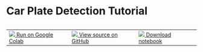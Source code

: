 # Car Plate Detection Tutorial

<table align="left">
  <td>
    <a target="_blank" href="https://colab.research.google.com/georgia-tech-db/eva-application-template/blob/main/car_plate_detection.ipynb"><img src="https://www.tensorflow.org/images/colab_logo_32px.png" /> Run on Google Colab</a>
  </td>
  <td>
    <a target="_blank" href="https://colab.research.google.com/georgia-tech-db/eva-application-template/blob/main/car_plate_detection.ipynb"><img src="https://www.tensorflow.org/images/GitHub-Mark-32px.png" /> View source on GitHub</a>
  </td>
  <td>
    <a target="_blank" href="https://colab.research.google.com/georgia-tech-db/eva-application-template/blob/main/car_plate_detection.ipynb"><img src="https://www.tensorflow.org/images/download_logo_32px.png" /> Download notebook</a>
  </td>
</table>


```python
pip install -r requirements.txt
```

    Collecting evadb==0.1.3
      Using cached evadb-0.1.3-py3-none-any.whl (423 kB)
    Requirement already satisfied: nbformat in /home/jarulraj3/eva/test_evadb/lib/python3.10/site-packages (from -r requirements.txt (line 6)) (5.7.0)
    Requirement already satisfied: ipykernel in /home/jarulraj3/eva/test_evadb/lib/python3.10/site-packages (from -r requirements.txt (line 7)) (6.17.1)
    Requirement already satisfied: ipywidgets in /home/jarulraj3/eva/test_evadb/lib/python3.10/site-packages (from -r requirements.txt (line 8)) (7.7.2)
    Requirement already satisfied: ipython in /home/jarulraj3/eva/test_evadb/lib/python3.10/site-packages (from evadb==0.1.3->-r requirements.txt (line 3)) (8.6.0)
    Requirement already satisfied: faiss-cpu in /home/jarulraj3/eva/test_evadb/lib/python3.10/site-packages (from evadb==0.1.3->-r requirements.txt (line 3)) (1.7.3)
    Requirement already satisfied: lark>=1.0.0 in /home/jarulraj3/eva/test_evadb/lib/python3.10/site-packages (from evadb==0.1.3->-r requirements.txt (line 3)) (1.1.4)
    Requirement already satisfied: aenum>=2.2.0 in /home/jarulraj3/eva/test_evadb/lib/python3.10/site-packages (from evadb==0.1.3->-r requirements.txt (line 3)) (3.1.11)
    Requirement already satisfied: facenet-pytorch>=2.5.2 in /home/jarulraj3/eva/test_evadb/lib/python3.10/site-packages (from evadb==0.1.3->-r requirements.txt (line 3)) (2.5.2)
    Requirement already satisfied: yolov5 in /home/jarulraj3/eva/test_evadb/lib/python3.10/site-packages (from evadb==0.1.3->-r requirements.txt (line 3)) (7.0.6)
    Requirement already satisfied: Pillow>=8.4.0 in /home/jarulraj3/eva/test_evadb/lib/python3.10/site-packages (from evadb==0.1.3->-r requirements.txt (line 3)) (9.0.1)
    Requirement already satisfied: torch>=1.10.0 in /home/jarulraj3/eva/test_evadb/lib/python3.10/site-packages (from evadb==0.1.3->-r requirements.txt (line 3)) (1.13.0)
    Requirement already satisfied: numpy<=1.23.5,>=1.19.5 in /home/jarulraj3/eva/test_evadb/lib/python3.10/site-packages (from evadb==0.1.3->-r requirements.txt (line 3)) (1.23.4)
    Requirement already satisfied: pyyaml>=5.1 in /home/jarulraj3/eva/test_evadb/lib/python3.10/site-packages (from evadb==0.1.3->-r requirements.txt (line 3)) (6.0)
    Requirement already satisfied: pandas>=1.1.5 in /home/jarulraj3/eva/test_evadb/lib/python3.10/site-packages (from evadb==0.1.3->-r requirements.txt (line 3)) (1.5.1)
    Requirement already satisfied: sqlalchemy>=1.4.0 in /home/jarulraj3/eva/test_evadb/lib/python3.10/site-packages (from evadb==0.1.3->-r requirements.txt (line 3)) (1.4.45)
    Requirement already satisfied: sqlalchemy-utils>=0.36.6 in /home/jarulraj3/eva/test_evadb/lib/python3.10/site-packages (from evadb==0.1.3->-r requirements.txt (line 3)) (0.38.3)
    Requirement already satisfied: torchvision>=0.11.1 in /home/jarulraj3/eva/test_evadb/lib/python3.10/site-packages (from evadb==0.1.3->-r requirements.txt (line 3)) (0.14.0)
    Requirement already satisfied: ray>=1.13.0 in /home/jarulraj3/eva/test_evadb/lib/python3.10/site-packages (from evadb==0.1.3->-r requirements.txt (line 3)) (2.1.0)
    Requirement already satisfied: opencv-python<4.6.0.66,>=4.5.4.60 in /home/jarulraj3/eva/test_evadb/lib/python3.10/site-packages (from evadb==0.1.3->-r requirements.txt (line 3)) (4.5.5.64)
    Requirement already satisfied: importlib-metadata<5.0 in /home/jarulraj3/eva/test_evadb/lib/python3.10/site-packages (from evadb==0.1.3->-r requirements.txt (line 3)) (4.13.0)
    Requirement already satisfied: easyocr>=1.5.0 in /home/jarulraj3/eva/test_evadb/lib/python3.10/site-packages (from evadb==0.1.3->-r requirements.txt (line 3)) (1.6.2)
    Requirement already satisfied: traitlets>=5.1 in /home/jarulraj3/eva/test_evadb/lib/python3.10/site-packages (from nbformat->-r requirements.txt (line 6)) (5.5.0)
    Requirement already satisfied: fastjsonschema in /home/jarulraj3/eva/test_evadb/lib/python3.10/site-packages (from nbformat->-r requirements.txt (line 6)) (2.16.2)
    Requirement already satisfied: jsonschema>=2.6 in /home/jarulraj3/eva/test_evadb/lib/python3.10/site-packages (from nbformat->-r requirements.txt (line 6)) (4.17.0)
    Requirement already satisfied: jupyter-core in /home/jarulraj3/eva/test_evadb/lib/python3.10/site-packages (from nbformat->-r requirements.txt (line 6)) (5.0.0)
    Requirement already satisfied: jupyter-client>=6.1.12 in /home/jarulraj3/eva/test_evadb/lib/python3.10/site-packages (from ipykernel->-r requirements.txt (line 7)) (7.4.5)
    Requirement already satisfied: debugpy>=1.0 in /home/jarulraj3/eva/test_evadb/lib/python3.10/site-packages (from ipykernel->-r requirements.txt (line 7)) (1.6.3)
    Requirement already satisfied: tornado>=6.1 in /home/jarulraj3/eva/test_evadb/lib/python3.10/site-packages (from ipykernel->-r requirements.txt (line 7)) (6.2)
    Requirement already satisfied: matplotlib-inline>=0.1 in /home/jarulraj3/eva/test_evadb/lib/python3.10/site-packages (from ipykernel->-r requirements.txt (line 7)) (0.1.6)
    Requirement already satisfied: packaging in /home/jarulraj3/eva/test_evadb/lib/python3.10/site-packages (from ipykernel->-r requirements.txt (line 7)) (21.3)
    Requirement already satisfied: nest-asyncio in /home/jarulraj3/eva/test_evadb/lib/python3.10/site-packages (from ipykernel->-r requirements.txt (line 7)) (1.5.6)
    Requirement already satisfied: pyzmq>=17 in /home/jarulraj3/eva/test_evadb/lib/python3.10/site-packages (from ipykernel->-r requirements.txt (line 7)) (24.0.1)
    Requirement already satisfied: psutil in /home/jarulraj3/eva/test_evadb/lib/python3.10/site-packages (from ipykernel->-r requirements.txt (line 7)) (5.9.4)
    Requirement already satisfied: ipython-genutils~=0.2.0 in /home/jarulraj3/eva/test_evadb/lib/python3.10/site-packages (from ipywidgets->-r requirements.txt (line 8)) (0.2.0)
    Requirement already satisfied: widgetsnbextension~=3.6.0 in /home/jarulraj3/eva/test_evadb/lib/python3.10/site-packages (from ipywidgets->-r requirements.txt (line 8)) (3.6.1)
    Requirement already satisfied: jupyterlab-widgets<3,>=1.0.0 in /home/jarulraj3/eva/test_evadb/lib/python3.10/site-packages (from ipywidgets->-r requirements.txt (line 8)) (1.1.1)
    Requirement already satisfied: scikit-image in /home/jarulraj3/eva/test_evadb/lib/python3.10/site-packages (from easyocr>=1.5.0->evadb==0.1.3->-r requirements.txt (line 3)) (0.19.3)
    Requirement already satisfied: Shapely in /home/jarulraj3/eva/test_evadb/lib/python3.10/site-packages (from easyocr>=1.5.0->evadb==0.1.3->-r requirements.txt (line 3)) (1.8.5.post1)
    Requirement already satisfied: opencv-python-headless<=4.5.4.60 in /home/jarulraj3/eva/test_evadb/lib/python3.10/site-packages (from easyocr>=1.5.0->evadb==0.1.3->-r requirements.txt (line 3)) (4.5.4.60)
    Requirement already satisfied: scipy in /home/jarulraj3/eva/test_evadb/lib/python3.10/site-packages (from easyocr>=1.5.0->evadb==0.1.3->-r requirements.txt (line 3)) (1.9.3)
    Requirement already satisfied: ninja in /home/jarulraj3/eva/test_evadb/lib/python3.10/site-packages (from easyocr>=1.5.0->evadb==0.1.3->-r requirements.txt (line 3)) (1.11.1)
    Requirement already satisfied: python-bidi in /home/jarulraj3/eva/test_evadb/lib/python3.10/site-packages (from easyocr>=1.5.0->evadb==0.1.3->-r requirements.txt (line 3)) (0.4.2)
    Requirement already satisfied: pyclipper in /home/jarulraj3/eva/test_evadb/lib/python3.10/site-packages (from easyocr>=1.5.0->evadb==0.1.3->-r requirements.txt (line 3)) (1.3.0.post3)
    Requirement already satisfied: requests in /home/jarulraj3/eva/test_evadb/lib/python3.10/site-packages (from facenet-pytorch>=2.5.2->evadb==0.1.3->-r requirements.txt (line 3)) (2.28.1)
    Requirement already satisfied: zipp>=0.5 in /home/jarulraj3/eva/test_evadb/lib/python3.10/site-packages (from importlib-metadata<5.0->evadb==0.1.3->-r requirements.txt (line 3)) (3.10.0)
    Requirement already satisfied: stack-data in /home/jarulraj3/eva/test_evadb/lib/python3.10/site-packages (from ipython->evadb==0.1.3->-r requirements.txt (line 3)) (0.6.0)
    Requirement already satisfied: prompt-toolkit<3.1.0,>3.0.1 in /home/jarulraj3/eva/test_evadb/lib/python3.10/site-packages (from ipython->evadb==0.1.3->-r requirements.txt (line 3)) (3.0.32)
    Requirement already satisfied: pexpect>4.3 in /home/jarulraj3/eva/test_evadb/lib/python3.10/site-packages (from ipython->evadb==0.1.3->-r requirements.txt (line 3)) (4.8.0)
    Requirement already satisfied: jedi>=0.16 in /home/jarulraj3/eva/test_evadb/lib/python3.10/site-packages (from ipython->evadb==0.1.3->-r requirements.txt (line 3)) (0.18.1)
    Requirement already satisfied: pickleshare in /home/jarulraj3/eva/test_evadb/lib/python3.10/site-packages (from ipython->evadb==0.1.3->-r requirements.txt (line 3)) (0.7.5)
    Requirement already satisfied: pygments>=2.4.0 in /home/jarulraj3/eva/test_evadb/lib/python3.10/site-packages (from ipython->evadb==0.1.3->-r requirements.txt (line 3)) (2.13.0)
    Requirement already satisfied: decorator in /home/jarulraj3/eva/test_evadb/lib/python3.10/site-packages (from ipython->evadb==0.1.3->-r requirements.txt (line 3)) (5.1.1)
    Requirement already satisfied: backcall in /home/jarulraj3/eva/test_evadb/lib/python3.10/site-packages (from ipython->evadb==0.1.3->-r requirements.txt (line 3)) (0.2.0)
    Requirement already satisfied: attrs>=17.4.0 in /home/jarulraj3/eva/test_evadb/lib/python3.10/site-packages (from jsonschema>=2.6->nbformat->-r requirements.txt (line 6)) (21.4.0)
    Requirement already satisfied: pyrsistent!=0.17.0,!=0.17.1,!=0.17.2,>=0.14.0 in /home/jarulraj3/eva/test_evadb/lib/python3.10/site-packages (from jsonschema>=2.6->nbformat->-r requirements.txt (line 6)) (0.19.2)
    Requirement already satisfied: python-dateutil>=2.8.2 in /home/jarulraj3/eva/test_evadb/lib/python3.10/site-packages (from jupyter-client>=6.1.12->ipykernel->-r requirements.txt (line 7)) (2.8.2)
    Requirement already satisfied: entrypoints in /home/jarulraj3/eva/test_evadb/lib/python3.10/site-packages (from jupyter-client>=6.1.12->ipykernel->-r requirements.txt (line 7)) (0.4)
    Requirement already satisfied: platformdirs in /home/jarulraj3/eva/test_evadb/lib/python3.10/site-packages (from jupyter-core->nbformat->-r requirements.txt (line 6)) (2.5.3)
    Requirement already satisfied: pytz>=2020.1 in /home/jarulraj3/eva/test_evadb/lib/python3.10/site-packages (from pandas>=1.1.5->evadb==0.1.3->-r requirements.txt (line 3)) (2022.6)
    Requirement already satisfied: msgpack<2.0.0,>=1.0.0 in /home/jarulraj3/eva/test_evadb/lib/python3.10/site-packages (from ray>=1.13.0->evadb==0.1.3->-r requirements.txt (line 3)) (1.0.4)
    Requirement already satisfied: frozenlist in /home/jarulraj3/eva/test_evadb/lib/python3.10/site-packages (from ray>=1.13.0->evadb==0.1.3->-r requirements.txt (line 3)) (1.3.3)
    Requirement already satisfied: protobuf!=3.19.5,>=3.15.3 in /home/jarulraj3/eva/test_evadb/lib/python3.10/site-packages (from ray>=1.13.0->evadb==0.1.3->-r requirements.txt (line 3)) (3.20.3)
    Requirement already satisfied: grpcio>=1.42.0 in /home/jarulraj3/eva/test_evadb/lib/python3.10/site-packages (from ray>=1.13.0->evadb==0.1.3->-r requirements.txt (line 3)) (1.50.0)
    Requirement already satisfied: virtualenv>=20.0.24 in /home/jarulraj3/eva/test_evadb/lib/python3.10/site-packages (from ray>=1.13.0->evadb==0.1.3->-r requirements.txt (line 3)) (20.16.6)
    Requirement already satisfied: filelock in /home/jarulraj3/eva/test_evadb/lib/python3.10/site-packages (from ray>=1.13.0->evadb==0.1.3->-r requirements.txt (line 3)) (3.8.0)
    Requirement already satisfied: aiosignal in /home/jarulraj3/eva/test_evadb/lib/python3.10/site-packages (from ray>=1.13.0->evadb==0.1.3->-r requirements.txt (line 3)) (1.3.1)
    Requirement already satisfied: click<=8.0.4,>=7.0 in /home/jarulraj3/eva/test_evadb/lib/python3.10/site-packages (from ray>=1.13.0->evadb==0.1.3->-r requirements.txt (line 3)) (8.0.4)
    Requirement already satisfied: greenlet!=0.4.17 in /home/jarulraj3/eva/test_evadb/lib/python3.10/site-packages (from sqlalchemy>=1.4.0->evadb==0.1.3->-r requirements.txt (line 3)) (2.0.1)
    Requirement already satisfied: nvidia-cudnn-cu11==8.5.0.96 in /home/jarulraj3/eva/test_evadb/lib/python3.10/site-packages (from torch>=1.10.0->evadb==0.1.3->-r requirements.txt (line 3)) (8.5.0.96)
    Requirement already satisfied: typing-extensions in /home/jarulraj3/eva/test_evadb/lib/python3.10/site-packages (from torch>=1.10.0->evadb==0.1.3->-r requirements.txt (line 3)) (4.4.0)
    Requirement already satisfied: nvidia-cuda-runtime-cu11==11.7.99 in /home/jarulraj3/eva/test_evadb/lib/python3.10/site-packages (from torch>=1.10.0->evadb==0.1.3->-r requirements.txt (line 3)) (11.7.99)
    Requirement already satisfied: nvidia-cublas-cu11==11.10.3.66 in /home/jarulraj3/eva/test_evadb/lib/python3.10/site-packages (from torch>=1.10.0->evadb==0.1.3->-r requirements.txt (line 3)) (11.10.3.66)
    Requirement already satisfied: nvidia-cuda-nvrtc-cu11==11.7.99 in /home/jarulraj3/eva/test_evadb/lib/python3.10/site-packages (from torch>=1.10.0->evadb==0.1.3->-r requirements.txt (line 3)) (11.7.99)
    Requirement already satisfied: wheel in /home/jarulraj3/eva/test_evadb/lib/python3.10/site-packages (from nvidia-cublas-cu11==11.10.3.66->torch>=1.10.0->evadb==0.1.3->-r requirements.txt (line 3)) (0.38.4)
    Requirement already satisfied: setuptools in /home/jarulraj3/eva/test_evadb/lib/python3.10/site-packages (from nvidia-cublas-cu11==11.10.3.66->torch>=1.10.0->evadb==0.1.3->-r requirements.txt (line 3)) (65.6.0)
    Requirement already satisfied: notebook>=4.4.1 in /home/jarulraj3/eva/test_evadb/lib/python3.10/site-packages (from widgetsnbextension~=3.6.0->ipywidgets->-r requirements.txt (line 8)) (6.5.2)
    Requirement already satisfied: pyparsing!=3.0.5,>=2.0.2 in /home/jarulraj3/eva/test_evadb/lib/python3.10/site-packages (from packaging->ipykernel->-r requirements.txt (line 7)) (3.0.9)
    Requirement already satisfied: tqdm>=4.64.0 in /home/jarulraj3/eva/test_evadb/lib/python3.10/site-packages (from yolov5->evadb==0.1.3->-r requirements.txt (line 3)) (4.64.1)
    Requirement already satisfied: seaborn>=0.11.0 in /home/jarulraj3/eva/test_evadb/lib/python3.10/site-packages (from yolov5->evadb==0.1.3->-r requirements.txt (line 3)) (0.12.1)
    Requirement already satisfied: gitpython in /home/jarulraj3/eva/test_evadb/lib/python3.10/site-packages (from yolov5->evadb==0.1.3->-r requirements.txt (line 3)) (3.1.29)
    Requirement already satisfied: matplotlib>=3.2.2 in /home/jarulraj3/eva/test_evadb/lib/python3.10/site-packages (from yolov5->evadb==0.1.3->-r requirements.txt (line 3)) (3.6.2)
    Requirement already satisfied: boto3>=1.19.1 in /home/jarulraj3/eva/test_evadb/lib/python3.10/site-packages (from yolov5->evadb==0.1.3->-r requirements.txt (line 3)) (1.26.41)
    Requirement already satisfied: thop>=0.1.1 in /home/jarulraj3/eva/test_evadb/lib/python3.10/site-packages (from yolov5->evadb==0.1.3->-r requirements.txt (line 3)) (0.1.1.post2209072238)
    Requirement already satisfied: fire in /home/jarulraj3/eva/test_evadb/lib/python3.10/site-packages (from yolov5->evadb==0.1.3->-r requirements.txt (line 3)) (0.5.0)
    Requirement already satisfied: huggingface-hub>=0.11.1 in /home/jarulraj3/eva/test_evadb/lib/python3.10/site-packages (from yolov5->evadb==0.1.3->-r requirements.txt (line 3)) (0.11.1)
    Requirement already satisfied: sahi>=0.11.9 in /home/jarulraj3/eva/test_evadb/lib/python3.10/site-packages (from yolov5->evadb==0.1.3->-r requirements.txt (line 3)) (0.11.9)
    Requirement already satisfied: tensorboard>=2.4.1 in /home/jarulraj3/eva/test_evadb/lib/python3.10/site-packages (from yolov5->evadb==0.1.3->-r requirements.txt (line 3)) (2.11.0)
    Requirement already satisfied: jmespath<2.0.0,>=0.7.1 in /home/jarulraj3/eva/test_evadb/lib/python3.10/site-packages (from boto3>=1.19.1->yolov5->evadb==0.1.3->-r requirements.txt (line 3)) (1.0.1)
    Requirement already satisfied: botocore<1.30.0,>=1.29.41 in /home/jarulraj3/eva/test_evadb/lib/python3.10/site-packages (from boto3>=1.19.1->yolov5->evadb==0.1.3->-r requirements.txt (line 3)) (1.29.41)
    Requirement already satisfied: s3transfer<0.7.0,>=0.6.0 in /home/jarulraj3/eva/test_evadb/lib/python3.10/site-packages (from boto3>=1.19.1->yolov5->evadb==0.1.3->-r requirements.txt (line 3)) (0.6.0)
    Requirement already satisfied: six>=1.5.2 in /home/jarulraj3/eva/test_evadb/lib/python3.10/site-packages (from grpcio>=1.42.0->ray>=1.13.0->evadb==0.1.3->-r requirements.txt (line 3)) (1.16.0)
    Requirement already satisfied: parso<0.9.0,>=0.8.0 in /home/jarulraj3/eva/test_evadb/lib/python3.10/site-packages (from jedi>=0.16->ipython->evadb==0.1.3->-r requirements.txt (line 3)) (0.8.3)
    Requirement already satisfied: cycler>=0.10 in /home/jarulraj3/eva/test_evadb/lib/python3.10/site-packages (from matplotlib>=3.2.2->yolov5->evadb==0.1.3->-r requirements.txt (line 3)) (0.11.0)
    Requirement already satisfied: contourpy>=1.0.1 in /home/jarulraj3/eva/test_evadb/lib/python3.10/site-packages (from matplotlib>=3.2.2->yolov5->evadb==0.1.3->-r requirements.txt (line 3)) (1.0.6)
    Requirement already satisfied: kiwisolver>=1.0.1 in /home/jarulraj3/eva/test_evadb/lib/python3.10/site-packages (from matplotlib>=3.2.2->yolov5->evadb==0.1.3->-r requirements.txt (line 3)) (1.4.4)
    Requirement already satisfied: fonttools>=4.22.0 in /home/jarulraj3/eva/test_evadb/lib/python3.10/site-packages (from matplotlib>=3.2.2->yolov5->evadb==0.1.3->-r requirements.txt (line 3)) (4.38.0)
    Requirement already satisfied: Send2Trash>=1.8.0 in /home/jarulraj3/eva/test_evadb/lib/python3.10/site-packages (from notebook>=4.4.1->widgetsnbextension~=3.6.0->ipywidgets->-r requirements.txt (line 8)) (1.8.0)
    Requirement already satisfied: jinja2 in /home/jarulraj3/eva/test_evadb/lib/python3.10/site-packages (from notebook>=4.4.1->widgetsnbextension~=3.6.0->ipywidgets->-r requirements.txt (line 8)) (3.1.2)
    Requirement already satisfied: nbconvert>=5 in /home/jarulraj3/eva/test_evadb/lib/python3.10/site-packages (from notebook>=4.4.1->widgetsnbextension~=3.6.0->ipywidgets->-r requirements.txt (line 8)) (6.5.4)
    Requirement already satisfied: prometheus-client in /home/jarulraj3/eva/test_evadb/lib/python3.10/site-packages (from notebook>=4.4.1->widgetsnbextension~=3.6.0->ipywidgets->-r requirements.txt (line 8)) (0.15.0)
    Requirement already satisfied: argon2-cffi in /home/jarulraj3/eva/test_evadb/lib/python3.10/site-packages (from notebook>=4.4.1->widgetsnbextension~=3.6.0->ipywidgets->-r requirements.txt (line 8)) (21.3.0)
    Requirement already satisfied: nbclassic>=0.4.7 in /home/jarulraj3/eva/test_evadb/lib/python3.10/site-packages (from notebook>=4.4.1->widgetsnbextension~=3.6.0->ipywidgets->-r requirements.txt (line 8)) (0.4.8)
    Requirement already satisfied: terminado>=0.8.3 in /home/jarulraj3/eva/test_evadb/lib/python3.10/site-packages (from notebook>=4.4.1->widgetsnbextension~=3.6.0->ipywidgets->-r requirements.txt (line 8)) (0.17.0)
    Requirement already satisfied: ptyprocess>=0.5 in /home/jarulraj3/eva/test_evadb/lib/python3.10/site-packages (from pexpect>4.3->ipython->evadb==0.1.3->-r requirements.txt (line 3)) (0.7.0)
    Requirement already satisfied: wcwidth in /home/jarulraj3/eva/test_evadb/lib/python3.10/site-packages (from prompt-toolkit<3.1.0,>3.0.1->ipython->evadb==0.1.3->-r requirements.txt (line 3)) (0.2.5)
    Requirement already satisfied: certifi>=2017.4.17 in /home/jarulraj3/eva/test_evadb/lib/python3.10/site-packages (from requests->facenet-pytorch>=2.5.2->evadb==0.1.3->-r requirements.txt (line 3)) (2022.9.24)
    Requirement already satisfied: urllib3<1.27,>=1.21.1 in /home/jarulraj3/eva/test_evadb/lib/python3.10/site-packages (from requests->facenet-pytorch>=2.5.2->evadb==0.1.3->-r requirements.txt (line 3)) (1.26.12)
    Requirement already satisfied: charset-normalizer<3,>=2 in /home/jarulraj3/eva/test_evadb/lib/python3.10/site-packages (from requests->facenet-pytorch>=2.5.2->evadb==0.1.3->-r requirements.txt (line 3)) (2.1.1)
    Requirement already satisfied: idna<4,>=2.5 in /home/jarulraj3/eva/test_evadb/lib/python3.10/site-packages (from requests->facenet-pytorch>=2.5.2->evadb==0.1.3->-r requirements.txt (line 3)) (3.4)
    Requirement already satisfied: terminaltables in /home/jarulraj3/eva/test_evadb/lib/python3.10/site-packages (from sahi>=0.11.9->yolov5->evadb==0.1.3->-r requirements.txt (line 3)) (3.1.10)
    Requirement already satisfied: pybboxes==0.1.5 in /home/jarulraj3/eva/test_evadb/lib/python3.10/site-packages (from sahi>=0.11.9->yolov5->evadb==0.1.3->-r requirements.txt (line 3)) (0.1.5)
    Requirement already satisfied: tensorboard-data-server<0.7.0,>=0.6.0 in /home/jarulraj3/eva/test_evadb/lib/python3.10/site-packages (from tensorboard>=2.4.1->yolov5->evadb==0.1.3->-r requirements.txt (line 3)) (0.6.1)
    Requirement already satisfied: tensorboard-plugin-wit>=1.6.0 in /home/jarulraj3/eva/test_evadb/lib/python3.10/site-packages (from tensorboard>=2.4.1->yolov5->evadb==0.1.3->-r requirements.txt (line 3)) (1.8.1)
    Requirement already satisfied: werkzeug>=1.0.1 in /home/jarulraj3/eva/test_evadb/lib/python3.10/site-packages (from tensorboard>=2.4.1->yolov5->evadb==0.1.3->-r requirements.txt (line 3)) (2.2.2)
    Requirement already satisfied: absl-py>=0.4 in /home/jarulraj3/eva/test_evadb/lib/python3.10/site-packages (from tensorboard>=2.4.1->yolov5->evadb==0.1.3->-r requirements.txt (line 3)) (1.3.0)
    Requirement already satisfied: google-auth-oauthlib<0.5,>=0.4.1 in /home/jarulraj3/eva/test_evadb/lib/python3.10/site-packages (from tensorboard>=2.4.1->yolov5->evadb==0.1.3->-r requirements.txt (line 3)) (0.4.6)
    Requirement already satisfied: markdown>=2.6.8 in /home/jarulraj3/eva/test_evadb/lib/python3.10/site-packages (from tensorboard>=2.4.1->yolov5->evadb==0.1.3->-r requirements.txt (line 3)) (3.4.1)
    Requirement already satisfied: google-auth<3,>=1.6.3 in /home/jarulraj3/eva/test_evadb/lib/python3.10/site-packages (from tensorboard>=2.4.1->yolov5->evadb==0.1.3->-r requirements.txt (line 3)) (2.15.0)
    Requirement already satisfied: distlib<1,>=0.3.6 in /home/jarulraj3/eva/test_evadb/lib/python3.10/site-packages (from virtualenv>=20.0.24->ray>=1.13.0->evadb==0.1.3->-r requirements.txt (line 3)) (0.3.6)
    Requirement already satisfied: termcolor in /home/jarulraj3/eva/test_evadb/lib/python3.10/site-packages (from fire->yolov5->evadb==0.1.3->-r requirements.txt (line 3)) (2.1.0)
    Requirement already satisfied: gitdb<5,>=4.0.1 in /home/jarulraj3/eva/test_evadb/lib/python3.10/site-packages (from gitpython->yolov5->evadb==0.1.3->-r requirements.txt (line 3)) (4.0.9)
    Requirement already satisfied: networkx>=2.2 in /home/jarulraj3/eva/test_evadb/lib/python3.10/site-packages (from scikit-image->easyocr>=1.5.0->evadb==0.1.3->-r requirements.txt (line 3)) (2.8.8)
    Requirement already satisfied: tifffile>=2019.7.26 in /home/jarulraj3/eva/test_evadb/lib/python3.10/site-packages (from scikit-image->easyocr>=1.5.0->evadb==0.1.3->-r requirements.txt (line 3)) (2022.10.10)
    Requirement already satisfied: imageio>=2.4.1 in /home/jarulraj3/eva/test_evadb/lib/python3.10/site-packages (from scikit-image->easyocr>=1.5.0->evadb==0.1.3->-r requirements.txt (line 3)) (2.22.4)
    Requirement already satisfied: PyWavelets>=1.1.1 in /home/jarulraj3/eva/test_evadb/lib/python3.10/site-packages (from scikit-image->easyocr>=1.5.0->evadb==0.1.3->-r requirements.txt (line 3)) (1.4.1)
    Requirement already satisfied: asttokens>=2.1.0 in /home/jarulraj3/eva/test_evadb/lib/python3.10/site-packages (from stack-data->ipython->evadb==0.1.3->-r requirements.txt (line 3)) (2.1.0)
    Requirement already satisfied: pure-eval in /home/jarulraj3/eva/test_evadb/lib/python3.10/site-packages (from stack-data->ipython->evadb==0.1.3->-r requirements.txt (line 3)) (0.2.2)
    Requirement already satisfied: executing>=1.2.0 in /home/jarulraj3/eva/test_evadb/lib/python3.10/site-packages (from stack-data->ipython->evadb==0.1.3->-r requirements.txt (line 3)) (1.2.0)
    Requirement already satisfied: smmap<6,>=3.0.1 in /home/jarulraj3/eva/test_evadb/lib/python3.10/site-packages (from gitdb<5,>=4.0.1->gitpython->yolov5->evadb==0.1.3->-r requirements.txt (line 3)) (5.0.0)
    Requirement already satisfied: cachetools<6.0,>=2.0.0 in /home/jarulraj3/eva/test_evadb/lib/python3.10/site-packages (from google-auth<3,>=1.6.3->tensorboard>=2.4.1->yolov5->evadb==0.1.3->-r requirements.txt (line 3)) (5.2.0)
    Requirement already satisfied: rsa<5,>=3.1.4 in /home/jarulraj3/eva/test_evadb/lib/python3.10/site-packages (from google-auth<3,>=1.6.3->tensorboard>=2.4.1->yolov5->evadb==0.1.3->-r requirements.txt (line 3)) (4.9)
    Requirement already satisfied: pyasn1-modules>=0.2.1 in /home/jarulraj3/eva/test_evadb/lib/python3.10/site-packages (from google-auth<3,>=1.6.3->tensorboard>=2.4.1->yolov5->evadb==0.1.3->-r requirements.txt (line 3)) (0.2.8)
    Requirement already satisfied: requests-oauthlib>=0.7.0 in /home/jarulraj3/eva/test_evadb/lib/python3.10/site-packages (from google-auth-oauthlib<0.5,>=0.4.1->tensorboard>=2.4.1->yolov5->evadb==0.1.3->-r requirements.txt (line 3)) (1.3.1)
    Requirement already satisfied: jupyter-server>=1.8 in /home/jarulraj3/eva/test_evadb/lib/python3.10/site-packages (from nbclassic>=0.4.7->notebook>=4.4.1->widgetsnbextension~=3.6.0->ipywidgets->-r requirements.txt (line 8)) (1.23.2)
    Requirement already satisfied: notebook-shim>=0.1.0 in /home/jarulraj3/eva/test_evadb/lib/python3.10/site-packages (from nbclassic>=0.4.7->notebook>=4.4.1->widgetsnbextension~=3.6.0->ipywidgets->-r requirements.txt (line 8)) (0.2.2)
    Requirement already satisfied: bleach in /home/jarulraj3/eva/test_evadb/lib/python3.10/site-packages (from nbconvert>=5->notebook>=4.4.1->widgetsnbextension~=3.6.0->ipywidgets->-r requirements.txt (line 8)) (5.0.1)
    Requirement already satisfied: jupyterlab-pygments in /home/jarulraj3/eva/test_evadb/lib/python3.10/site-packages (from nbconvert>=5->notebook>=4.4.1->widgetsnbextension~=3.6.0->ipywidgets->-r requirements.txt (line 8)) (0.2.2)
    Requirement already satisfied: nbclient>=0.5.0 in /home/jarulraj3/eva/test_evadb/lib/python3.10/site-packages (from nbconvert>=5->notebook>=4.4.1->widgetsnbextension~=3.6.0->ipywidgets->-r requirements.txt (line 8)) (0.6.8)
    Requirement already satisfied: pandocfilters>=1.4.1 in /home/jarulraj3/eva/test_evadb/lib/python3.10/site-packages (from nbconvert>=5->notebook>=4.4.1->widgetsnbextension~=3.6.0->ipywidgets->-r requirements.txt (line 8)) (1.5.0)
    Requirement already satisfied: lxml in /home/jarulraj3/eva/test_evadb/lib/python3.10/site-packages (from nbconvert>=5->notebook>=4.4.1->widgetsnbextension~=3.6.0->ipywidgets->-r requirements.txt (line 8)) (4.9.1)
    Requirement already satisfied: mistune<2,>=0.8.1 in /home/jarulraj3/eva/test_evadb/lib/python3.10/site-packages (from nbconvert>=5->notebook>=4.4.1->widgetsnbextension~=3.6.0->ipywidgets->-r requirements.txt (line 8)) (0.8.4)
    Requirement already satisfied: beautifulsoup4 in /home/jarulraj3/eva/test_evadb/lib/python3.10/site-packages (from nbconvert>=5->notebook>=4.4.1->widgetsnbextension~=3.6.0->ipywidgets->-r requirements.txt (line 8)) (4.11.1)
    Requirement already satisfied: MarkupSafe>=2.0 in /home/jarulraj3/eva/test_evadb/lib/python3.10/site-packages (from nbconvert>=5->notebook>=4.4.1->widgetsnbextension~=3.6.0->ipywidgets->-r requirements.txt (line 8)) (2.1.1)
    Requirement already satisfied: defusedxml in /home/jarulraj3/eva/test_evadb/lib/python3.10/site-packages (from nbconvert>=5->notebook>=4.4.1->widgetsnbextension~=3.6.0->ipywidgets->-r requirements.txt (line 8)) (0.7.1)
    Requirement already satisfied: tinycss2 in /home/jarulraj3/eva/test_evadb/lib/python3.10/site-packages (from nbconvert>=5->notebook>=4.4.1->widgetsnbextension~=3.6.0->ipywidgets->-r requirements.txt (line 8)) (1.2.1)
    Requirement already satisfied: argon2-cffi-bindings in /home/jarulraj3/eva/test_evadb/lib/python3.10/site-packages (from argon2-cffi->notebook>=4.4.1->widgetsnbextension~=3.6.0->ipywidgets->-r requirements.txt (line 8)) (21.2.0)
    Requirement already satisfied: websocket-client in /home/jarulraj3/eva/test_evadb/lib/python3.10/site-packages (from jupyter-server>=1.8->nbclassic>=0.4.7->notebook>=4.4.1->widgetsnbextension~=3.6.0->ipywidgets->-r requirements.txt (line 8)) (1.4.2)
    Requirement already satisfied: anyio<4,>=3.1.0 in /home/jarulraj3/eva/test_evadb/lib/python3.10/site-packages (from jupyter-server>=1.8->nbclassic>=0.4.7->notebook>=4.4.1->widgetsnbextension~=3.6.0->ipywidgets->-r requirements.txt (line 8)) (3.6.2)
    Requirement already satisfied: pyasn1<0.5.0,>=0.4.6 in /home/jarulraj3/eva/test_evadb/lib/python3.10/site-packages (from pyasn1-modules>=0.2.1->google-auth<3,>=1.6.3->tensorboard>=2.4.1->yolov5->evadb==0.1.3->-r requirements.txt (line 3)) (0.4.8)
    Requirement already satisfied: oauthlib>=3.0.0 in /home/jarulraj3/eva/test_evadb/lib/python3.10/site-packages (from requests-oauthlib>=0.7.0->google-auth-oauthlib<0.5,>=0.4.1->tensorboard>=2.4.1->yolov5->evadb==0.1.3->-r requirements.txt (line 3)) (3.2.2)
    Requirement already satisfied: cffi>=1.0.1 in /home/jarulraj3/eva/test_evadb/lib/python3.10/site-packages (from argon2-cffi-bindings->argon2-cffi->notebook>=4.4.1->widgetsnbextension~=3.6.0->ipywidgets->-r requirements.txt (line 8)) (1.15.1)
    Requirement already satisfied: soupsieve>1.2 in /home/jarulraj3/eva/test_evadb/lib/python3.10/site-packages (from beautifulsoup4->nbconvert>=5->notebook>=4.4.1->widgetsnbextension~=3.6.0->ipywidgets->-r requirements.txt (line 8)) (2.3.2.post1)
    Requirement already satisfied: webencodings in /home/jarulraj3/eva/test_evadb/lib/python3.10/site-packages (from bleach->nbconvert>=5->notebook>=4.4.1->widgetsnbextension~=3.6.0->ipywidgets->-r requirements.txt (line 8)) (0.5.1)
    Requirement already satisfied: sniffio>=1.1 in /home/jarulraj3/eva/test_evadb/lib/python3.10/site-packages (from anyio<4,>=3.1.0->jupyter-server>=1.8->nbclassic>=0.4.7->notebook>=4.4.1->widgetsnbextension~=3.6.0->ipywidgets->-r requirements.txt (line 8)) (1.3.0)
    Requirement already satisfied: pycparser in /home/jarulraj3/eva/test_evadb/lib/python3.10/site-packages (from cffi>=1.0.1->argon2-cffi-bindings->argon2-cffi->notebook>=4.4.1->widgetsnbextension~=3.6.0->ipywidgets->-r requirements.txt (line 8)) (2.21)
    Installing collected packages: evadb
      Attempting uninstall: evadb
        Found existing installation: evadb 0.1.4+dev
        Uninstalling evadb-0.1.4+dev:
          Successfully uninstalled evadb-0.1.4+dev
    Successfully installed evadb-0.1.3
    Note: you may need to restart the kernel to use updated packages.


### Start EVA server

We are reusing the start server notebook for launching the EVA server.


```python
!wget -nc "https://raw.githubusercontent.com/georgia-tech-db/eva/master/tutorials/00-start-eva-server.ipynb"
%run 00-start-eva-server.ipynb
cursor = connect_to_server()
```

    File ‘00-start-eva-server.ipynb’ already there; not retrieving.
    
    nohup eva_server > eva.log 2>&1 &
    
    Note: you may need to restart the kernel to use updated packages.


### Getting the Video Files

### Load the surveillance videos for analysis


```python
cursor.execute('DROP TABLE IF EXISTS MyVideos;')
response = cursor.fetch_all()
print(response)
cursor.execute('LOAD VIDEO "1.mp4" INTO MyVideos;')
response = cursor.fetch_all()
print(response)
```

    @status: ResponseStatus.SUCCESS
    @batch: 
                                           0
    0  Table Successfully dropped: MyVideos
    @query_time: 0.027615061029791832
    @status: ResponseStatus.SUCCESS
    @batch: 
                                0
    0  Number of loaded VIDEO: 1
    @query_time: 0.3272820159327239


### Visualize Video


```python
from ipywidgets import Video
Video.from_file("1.mp4", embed=True)
```


    Video(value=b'\x00\x00\x00\x1cftypmp42\x00\x00\x00\x01isommp41mp42\x00\x00\x00\x01mdat\x00\x00\x00\x00\x00\xf3…


### Create Custom UDF for Car Plate Detection


```python
cursor.execute("DROP UDF IF EXISTS CarPlateDetector;")
response = cursor.fetch_all()
print(response)
cursor.execute("""CREATE UDF IF NOT EXISTS CarPlateDetector
      INPUT  (frame NDARRAY UINT8(3, ANYDIM, ANYDIM))
      OUTPUT (results NDARRAY FLOAT32(ANYDIM, ANYDIM))
      TYPE  Classification
      IMPL  'car_plate_detector.py';
      """) 
response = cursor.fetch_all()
print(response)
```

    @status: ResponseStatus.SUCCESS
    @batch: 
                                                0
    0  UDF CarPlateDetector successfully dropped
    @query_time: 0.01475345203652978
    @status: ResponseStatus.SUCCESS
    @batch: 
                                                               0
    0  UDF CarPlateDetector successfully added to the database.
    @query_time: 1.2318748810794204


### Run Car Plate Detector on Video


```python
cursor.execute("""SELECT id, CarPlateDetector(data)
                  FROM MyVideos 
                  WHERE id < 1""")
response = cursor.fetch_all()
print(response)
```

    @status: ResponseStatus.SUCCESS
    @batch: 
        myvideos.id  \
    0            0   
    
                                                                                  carplatedetector.results  
    0  [[0 0 0 ... 0 0 0], [0 0 0 ... 0 0 0], [0 0 0 ... 0 0 0], [0 0 0 ... 0 0 0], [0 0 0 ... 0 0 0], ...  
    @query_time: 6.116606184048578


### Visualize Model Output on Video


```python
import cv2
import numpy as np
def image_resize(image, width=None, height=None, inter=cv2.INTER_CUBIC):
    # https://stackoverflow.com/questions/44650888/resize-an-image-without-distortion-opencv
    dim = None
    (h, w) = image.shape[:2]

    if width is None and height is None:
        return image

    if width is None:
        r = height / float(h)
        dim = (int(w * r), height)
    else:
        r = width / float(w)
        dim = (width, int(h * r))

    resized = cv2.resize(image, dim, interpolation=inter)

    return resized
```


```python
def unsharp_mask(image, kernel_size=(5, 5), sigma=1.0, amount=1.0, threshold=0):
    # https://stackoverflow.com/questions/4993082/how-to-sharpen-an-image-in-opencv
    blurred = cv2.GaussianBlur(image, kernel_size, sigma)
    sharpened = float(amount + 1) * image - float(amount) * blurred
    sharpened = np.maximum(sharpened, np.zeros(sharpened.shape))
    sharpened = np.minimum(sharpened, 255 * np.ones(sharpened.shape))
    sharpened = sharpened.round().astype(np.uint8)
    if threshold > 0:
        low_contrast_mask = np.absolute(image - blurred) < threshold
        np.copyto(sharpened, image, where=low_contrast_mask)
    return sharpened
```


```python
def show_images(images, cols=1, prefix='Image ', titles=None):
    # https://gist.github.com/soply/f3eec2e79c165e39c9d540e916142ae1
    assert((titles is None)or (len(images) == len(titles)))
    n_images = len(images)
    if titles is None:
        titles = [f'{prefix} ({i})' for i in range(1, n_images + 1)]
    fig = plt.figure()
    for n, (image, title) in enumerate(zip(images, titles)):
        a = fig.add_subplot(cols, int(np.ceil(n_images/float(cols))), n + 1)
        if image.ndim == 2:
            plt.gray()
        plt.imshow(image)
        a.set_title(title)
    fig.set_size_inches(np.array(fig.get_size_inches()) * n_images)
    plt.show()
```


```python
def remove_noise(image):
    gray = cv2.cvtColor(image, cv2.COLOR_BGR2GRAY)
    thresh = cv2.threshold(gray, 0, 255, cv2.THRESH_BINARY_INV + cv2.THRESH_OTSU)[1]

    # Morph open to remove noise
    kernel = cv2.getStructuringElement(cv2.MORPH_RECT, (2,2))
    opening = cv2.morphologyEx(thresh, cv2.MORPH_OPEN, kernel, iterations=1)

    # Find contours and remove small noise
    cnts = cv2.findContours(opening, cv2.RETR_EXTERNAL, cv2.CHAIN_APPROX_SIMPLE)
    cnts = cnts[0] if len(cnts) == 2 else cnts[1]
    for c in cnts:
        area = cv2.contourArea(c)
        if area < 200:
            cv2.drawContours(opening, [c], -1, 0, -1)

    # Invert and apply slight Gaussian blur
    result = 255 - opening
    #result = cv2.GaussianBlur(result, (3,3), 0)
    return result
```


```python
from pprint import pprint
from matplotlib import pyplot as plt

def annotate_video(detections, input_video_path):
    color1=(207, 248, 64)
    color2=(255, 49, 49)
    thickness=4

    vcap = cv2.VideoCapture(input_video_path)
    width = int(vcap.get(3))
    height = int(vcap.get(4))


    frame_id = 0
    # Capture frame-by-frame
    # ret = 1 if the video is captured; frame is the image
    ret, frame = vcap.read()
    car_plates = []

    while ret:
        df = detections
        df = df[['carplatedetector.results']][df.index == frame_id]
        if df.size:
            dfList = df.values.tolist()
            mask = np.array(dfList[0][0])
            mask = mask.astype(np.uint8)
            #plt.imshow(mask)
            #frame = cv2.cvtColor(np.array(frame, copy=True), cv2.COLOR_RGB2BGR)
            contours, hierarchy = cv2.findContours(
                mask, cv2.RETR_TREE, cv2.CHAIN_APPROX_SIMPLE)
            plates = []

            for j, c in enumerate(contours):
                x,y,w,h = cv2.boundingRect(c)
                plate = frame[y:y+h, x:x+w]
                fourcc = cv2.VideoWriter_fourcc('m', 'p', '4', 'v')
                fps = 25
                dim = plate.shape[:2]
                video = cv2.VideoWriter("frame" + str(frame_id)+ "_plate" + str(j) + ".mp4", fourcc, fps, (dim[1], dim[0]))
                for _ in range(50): video.write(plate)
                video.release()
                plates.append(plate)
                if frame_id % 5 == 0:
                    plt.imshow(plate)
                    plt.show()
            # show_images(plates,  prefix='License plate')
            car_plates.append(plates)
        frame_id+=1
        ret, frame = vcap.read()
    return car_plates
```


```python
from ipywidgets import Video, Image
input_path = "1.mp4"
dataframe = response.batch.frames
car_plates = annotate_video(dataframe, input_path)
```


    
![png](README_files/README_20_0.png)
    



    
![png](README_files/README_20_1.png)
    



    
![png](README_files/README_20_2.png)
    



    
![png](README_files/README_20_3.png)
    



```python
from PIL import Image
def plates2videos(car_plates):
    for i, plates in enumerate(car_plates):
        for j, plate in enumerate(plates):
            fourcc = cv2.VideoWriter_fourcc('m', 'p', '4', 'v')
            fps = 25
            dim = plate.shape[:2]
            video = cv2.VideoWriter("frame" + str(i)+ "_plate" + str(j) + ".mp4", fourcc, fps, (dim[1], dim[0]))
            plate = cv2.cvtColor(plate, cv2.COLOR_RGB2BGR)
            for _ in range(50): video.write(plate)
            video.release()
```


```python
plates2videos(car_plates)
```


```python
cursor.execute("DROP UDF OCRExtractor;")
response = cursor.fetch_all()
print(response)
```

    @status: ResponseStatus.SUCCESS
    @batch: 
                                            0
    0  UDF OCRExtractor successfully dropped
    @query_time: 0.014709383016452193



```python
cursor.execute("""CREATE UDF IF NOT EXISTS OCRExtractor
      INPUT  (frame NDARRAY UINT8(3, ANYDIM, ANYDIM))
      OUTPUT (labels NDARRAY STR(ANYDIM), bboxes NDARRAY FLOAT32(ANYDIM, 4),
              scores NDARRAY FLOAT32(ANYDIM))
      TYPE  Classification
      IMPL  'ocr_extractor.py';
      """)
response = cursor.fetch_all()
print(response)
```

    @status: ResponseStatus.SUCCESS
    @batch: 
                                                           0
    0  UDF OCRExtractor successfully added to the database.
    @query_time: 2.2970471340231597



```python
#for i, plates in enumerate(car_plates):
#    for j, plate in enumerate(plates):
i=0
j=0
file_name = "frame" + str(i)+ "_plate" + str(j) + ".mp4"
print(file_name)
cursor.execute('DROP TABLE MyVideos')
response = cursor.fetch_all()
print(response)
cursor.execute('LOAD VIDEO "' + file_name + '" INTO MyVideos;')
response = cursor.fetch_all()
print(response)
cursor.execute("""SELECT id, OCRExtractor(data)
                FROM MyVideos
                WHERE id < 1""")
response = cursor.fetch_all()
print(response)
```

    frame0_plate0.mp4
    @status: ResponseStatus.SUCCESS
    @batch: 
                                           0
    0  Table Successfully dropped: MyVideos
    @query_time: 0.01858587597962469
    @status: ResponseStatus.SUCCESS
    @batch: 
                                0
    0  Number of loaded VIDEO: 1
    @query_time: 0.04477316699922085
    @status: ResponseStatus.SUCCESS
    @batch: 
        myvideos.id ocrextractor.labels                     ocrextractor.bboxes  \
    0            0         [[c017726]]  [[[0, 7], [84, 7], [84, 46], [0, 46]]]   
    
         ocrextractor.scores  
    0  [0.15990134416995833]  
    @query_time: 4.744172608014196



```python
import cv2
from pprint import pprint
from matplotlib import pyplot as plt

def annotate_video_ocr(detections, input_video_path, output_video_path):
    color1=(0, 255, 150)
    color2=(255, 49, 49)
    thickness=4

    vcap = cv2.VideoCapture(input_video_path)
    width = int(vcap.get(3))
    height = int(vcap.get(4))
    fps = vcap.get(5)
    fourcc = cv2.VideoWriter_fourcc('m', 'p', '4', 'v') #codec
    video=cv2.VideoWriter(output_video_path, fourcc, fps, (width,height))

    frame_id = 0
    # Capture frame-by-frame
    # ret = 1 if the video is captured; frame is the image
    ret, frame = vcap.read() 

    print(detections)
    plate_id = 0

    while ret:
        df = detections
        df = df[['ocrextractor.bboxes', 'ocrextractor.labels']][df.index == frame_id]
        if df.size:
            dfLst = df.values.tolist()
            for bbox, label in zip(dfLst[plate_id][0], dfLst[plate_id][1]):
                x1, y1, x2, y2 = bbox
                x1, y1, x2, y2 = int(x1[0]), int(x1[1]), int(x2[0]), int(x2[1])
                print(x1)
                print(y1)
                # object bbox
                frame=cv2.rectangle(frame, (x1, y1), (x2, y2), color1, thickness) 
                # object label
                print(label)
                frame = cv2.putText(frame, label, (20, 20), cv2.FONT_HERSHEY_SIMPLEX, 1, color2, thickness, cv2.LINE_AA) 
            video.write(frame)

            # Show every  frame
            plt.imshow(frame)
            plt.show()
                
        frame_id+=1
        ret, frame = vcap.read()

    video.release()
    vcap.release()
```


```python
from ipywidgets import Video, Image
input_path = 'frame0_plate0.mp4'
output_path = 'frame0_plate0.mp4'
```


```python
dataframe = response.batch.frames
annotate_video_ocr(dataframe, input_path, output_path)
#Video.from_file(output_path)
```

       myvideos.id ocrextractor.labels                     ocrextractor.bboxes  \
    0            0         [[c017726]]  [[[0, 7], [84, 7], [84, 46], [0, 46]]]   
    
         ocrextractor.scores  
    0  [0.15990134416995833]  
    0
    7
    [c017726]



    
![png](README_files/README_28_1.png)
    


